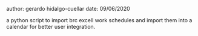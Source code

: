 author: gerardo hidalgo-cuellar
date: 09/06/2020

a python script to import brc excell work schedules and import them into a calendar for better user integration.
